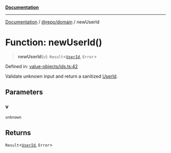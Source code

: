 [**Documentation**](../../../README.md)

***

[Documentation](../../../README.md) / [@repo/domain](../README.md) / newUserId

# Function: newUserId()

> **newUserId**(`v`): `Result`\<[`UserId`](../type-aliases/UserId.md), `Error`\>

Defined in: [value-objects/ids.ts:42](https://github.com/o3osatoshi/experiment/blob/67ff251451cab829206391b718d971ec20ce4dfb/packages/domain/src/value-objects/ids.ts#L42)

Validate unknown input and return a sanitized [UserId](../type-aliases/UserId.md).

## Parameters

### v

`unknown`

## Returns

`Result`\<[`UserId`](../type-aliases/UserId.md), `Error`\>
